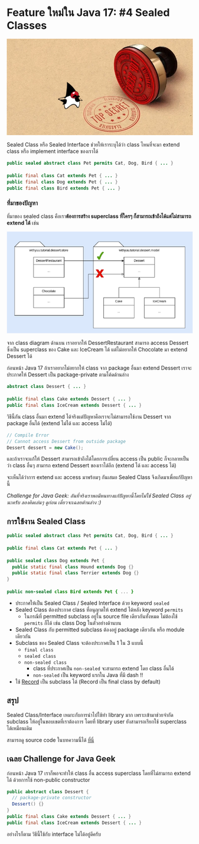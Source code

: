 # Feature ใหม่ใน Java 17: #4 Sealed Classes

![Duke, the Java mascot, looking at a top-secret rubber stamp](image/sealed-class.webp)

Sealed Class หรือ Sealed Interface ช่วยให้เราระบุได้ว่า class ไหนที่จะมา extend class หรือ implement interface ของเราได้

```java
public sealed abstract class Pet permits Cat, Dog, Bird { ... }

public final class Cat extends Pet { ... }
public final class Dog extends Pet { ... }
public final class Bird extends Pet { ... }
```

### ที่มาของปัญหา
ที่มาของ sealed class คือเรา**ต้องการสร้าง superclass ที่ใครๆ ก็สามารถเข้าถึงได้แต่ไม่สามารถ extend ได้** เช่น

![Class Diagram of Dessert Package](image/sealed-class-diagram.png)

จาก class diagram ด้านบน เราอยากให้ DessertRestaurant สามารถ access Dessert ซึ่งเป็น superclass ของ Cake และ IceCream ได้
แต่ไม่อยากให้ Chocolate มา extend Dessert ได้

ก่อนหน้า Java 17 ถ้าเราอยากไม่อยากให้ class จาก package อื่นมา extend Dessert เราจะประกาศให้ Dessert เป็น
package-private ตามโค้ดด้านล่าง
```java
abstract class Dessert { ... }

public final class Cake extends Dessert { ... }
public final class IceCream extends Dessert { ... }
```
วิธีนี้กัน class อื่นมา extend ได้จริงแต่ปัญหาคือเราจะไม่สามารถใช้งาน Dessert จาก package อื่นได้ (extend ไม่ได้ และ access ไม่ได้)
```java
// Compile Error
// Cannot access Dessert from outside package
Dessert dessert = new Cake();
```
และถ้าเราจะแก้ให้ Dessert สามารถเข้าถึงได้โดยการเปลี่ยน access เป็น public ก็จะกลายเป็นว่า class อื่นๆ สามารถ extend Dessert ของเราได้อีก
(extend ได้ และ access ได้)

จะเห็นได้ว่าการ extend และ access มาพร้อมๆ กันเสมอ Sealed Class จึงเกิดมาเพื่อแก้ปัญหานี้

_Challenge for Java Geek: อันที่จริงเราพอมีหนทางแก้ปัญหานี้โดยไม่ใช้ Sealed Class อยู่นะครับ ลองคิดเล่นๆ ดูก่อน
เดี๋ยวจะเฉลยด้านล่าง :)_

## การใช้งาน Sealed Class
```java
public sealed abstract class Pet permits Cat, Dog, Bird { ... }

public final class Cat extends Pet { ... }

public sealed class Dog extends Pet {
  public static final class Hound extends Dog {}
  public static final class Terrier extends Dog {}
}

public non-sealed class Bird extends Pet { ... }
```
- ประกาศให้เป็น Sealed Class / Sealed Interface ด้วย keyword `sealed`
- Sealed Class ต้องประกาศ class ที่อนุญาตให้ extend ได้หลัง keyword `permits`
  - ในกรณีที่ permitted subclass อยู่ใน source file เดียวกันทั้งหมด ไม่ต้องใช้ `permits` ก็ได้ เช่น class Dog ในตัวอย่างด้านบน
- Sealed Class กับ permitted subclass ต้องอยู่ package เดียวกัน หรือ module เดียวกัน
- Subclass ของ Sealed Class จะต้องประกาศเป็น 1 ใน 3 แบบนี้
  - `final class`
  - `sealed class`
  - `non-sealed class`
    - class ที่ประกาศเป็น `non-sealed` จะสามารถ extend โดย class อื่นได้
    - `non-sealed` เป็น keyword แรกใน Java ที่มี dash !!
- ใช้ [Record](record.md) เป็น subclass ได้ (Record เป็น final class by default)

## สรุป
Sealed Class/Interface เหมาะกับการนำไปใช้ทำ library มาก เพราะเข้ามาช่วยจำกัด subclass ให้อยู่ในขอบเขตที่เราต้องการ
โดยที่ library user ยังสามารถเรียกใช้ superclass ได้เหมือนเดิม

สามารถดู source code ในบทความนี้ได้ [ที่นี่](https://github.com/withyuu/java-11-to-17)

## เฉลย Challenge for Java Geek
ก่อนหน้า Java 17 เราก็พอจะทำให้ class อื่น access superclass โดยที่ไม่สามารถ extend ได้ ด้วยการใช้ non-public constructor
```java
public abstract class Dessert {
  // package-private constructor
  Dessert() {}
}
public final class Cake extends Dessert { ... }
public final class IceCream extends Dessert { ... }
```
อย่างไรก็ตาม วิธีนี้ใช้กับ interface ไม่ได้อยู่ดีครับ